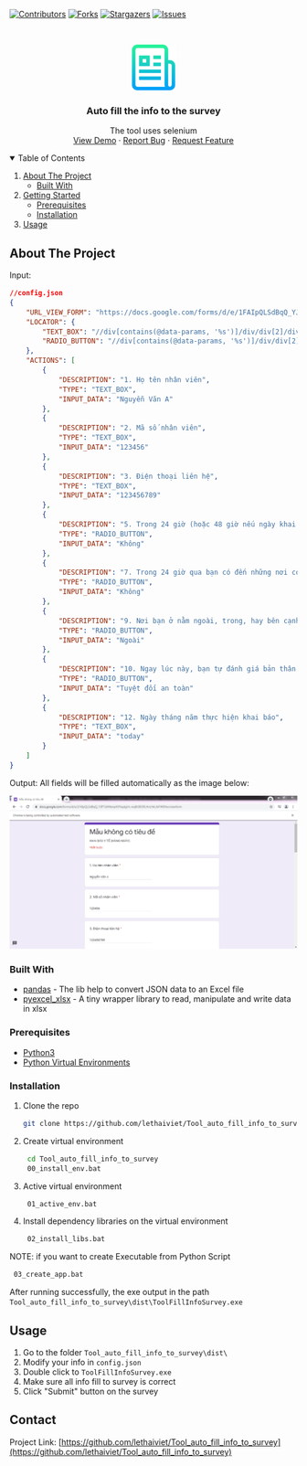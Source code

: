 [![Contributors][contributors-shield]][contributors-url]
[![Forks][forks-shield]][forks-url]
[![Stargazers][stars-shield]][stars-url]
[![Issues][issues-shield]][issues-url]



<!-- PROJECT LOGO -->
<br />
<p align="center">
  <a href="https://github.com/lethaiviet/Tool_auto_fill_info_to_survey">
    <img src="images/logo.png" alt="Logo" width="80" height="80">
  </a>

<h3 align="center">Auto fill the info to the survey</h3>

  <p align="center">
    The tool uses selenium
    <br />
    <a href="https://github.com/lethaiviet/Tool_auto_fill_info_to_survey">View Demo</a>
    ·
    <a href="https://github.com/lethaiviet/Tool_auto_fill_info_to_survey">Report Bug</a>
    ·
    <a href="https://github.com/lethaiviet/Tool_auto_fill_info_to_survey">Request Feature</a>
  </p>



<!-- TABLE OF CONTENTS -->
<details open="open">
  <summary>Table of Contents</summary>
  <ol>
    <li>
      <a href="#about-the-project">About The Project</a>
      <ul>
        <li><a href="#built-with">Built With</a></li>
      </ul>
    </li>
    <li>
      <a href="#getting-started">Getting Started</a>
      <ul>
        <li><a href="#prerequisites">Prerequisites</a></li>
        <li><a href="#installation">Installation</a></li>
      </ul>
    </li>
    <li><a href="#usage">Usage</a></li>
  </ol>
</details>



<!-- ABOUT THE PROJECT -->
## About The Project

Input: 
```json
//config.json
{
    "URL_VIEW_FORM": "https://docs.google.com/forms/d/e/1FAIpQLSdBqQ_YJIP7zM4enptfJFkqdgVn-wqBUBGRLHvLHkLJbFWENw/viewform",
    "LOCATOR": {
        "TEXT_BOX": "//div[contains(@data-params, '%s')]/div/div[2]/div/div/div/div/input",
        "RADIO_BUTTON": "//div[contains(@data-params, '%s')]/div/div[2]/div/div/span/div/div/label/div/div/div[@data-value='%s']"
    },
    "ACTIONS": [
        {
            "DESCRIPTION": "1. Họ tên nhân viên",
            "TYPE": "TEXT_BOX",
            "INPUT_DATA": "Nguyễn Văn A"
        },
        {
            "DESCRIPTION": "2. Mã số nhân viên",
            "TYPE": "TEXT_BOX",
            "INPUT_DATA": "123456"
        },
        {
            "DESCRIPTION": "3. Điện thoại liên hệ",
            "TYPE": "TEXT_BOX",
            "INPUT_DATA": "123456789"
        },
        {
            "DESCRIPTION": "5. Trong 24 giờ (hoặc 48 giờ nếu ngày khai báo là thứ Hai hàng tuần) qua bạn có tiếp xúc F0/1/2/3 hoặc người nào đó có nguy cơ nhiễm Covid-19 không (tại địa phương hoặc từ nơi khác đến/về)?",
            "TYPE": "RADIO_BUTTON",
            "INPUT_DATA": "Không"
        },
        {
            "DESCRIPTION": "7. Trong 24 giờ qua bạn có đến những nơi có nguy cơ cao về Covid-19 không (theo thông báo của CDC)?",
            "TYPE": "RADIO_BUTTON",
            "INPUT_DATA": "Không"
        },
        {
            "DESCRIPTION": "9. Nơi bạn ở nằm ngoài, trong, hay bên cạnh khu vực đang tạm phong tỏa?",
            "TYPE": "RADIO_BUTTON",
            "INPUT_DATA": "Ngoài"
        },
        {
            "DESCRIPTION": "10. Ngay lúc này, bạn tự đánh giá bản thân thuộc diện an toàn đối với nguy cơ bị lây nhiễm Covid nào theo 3 mức sau:",
            "TYPE": "RADIO_BUTTON",
            "INPUT_DATA": "Tuyệt đối an toàn"
        },
        {
            "DESCRIPTION": "12. Ngày tháng năm thực hiện khai báo",
            "TYPE": "TEXT_BOX",
            "INPUT_DATA": "today"
        }
    ]
}
```

Output:
All fields will be filled automatically as the image below:

[![File excel][file-excel]](https://github.com/lethaiviet/ToolConverterExcelToJson/blob/main/images/image01.PNG)

### Built With

* [pandas](https://www.marsja.se/how-to-convert-json-to-excel-python-pandas/) - The lib help to convert JSON data to an Excel file
* [pyexcel_xlsx](https://pypi.org/project/pyexcel-xlsx/) - A tiny wrapper library to read, manipulate and write data in xlsx

### Prerequisites

* [Python3](https://www.python.org/downloads/)
* [Python Virtual Environments](https://uoa-eresearch.github.io/eresearch-cookbook/recipe/2014/11/26/python-virtual-env/)
  

### Installation

1. Clone the repo
   ```sh
   git clone https://github.com/lethaiviet/Tool_auto_fill_info_to_survey.git
   ```
2. Create virtual environment
   ```sh
    cd Tool_auto_fill_info_to_survey
    00_install_env.bat
   ```
3. Active virtual environment
   ```sh
    01_active_env.bat
   ```
4. Install dependency libraries on the virtual environment
   ```sh
    02_install_libs.bat
   ```

NOTE: if you want to create Executable from Python Script
   ```sh
    03_create_app.bat
   ```
  After running successfully, the exe output in the path `Tool_auto_fill_info_to_survey\dist\ToolFillInfoSurvey.exe`
<!-- USAGE EXAMPLES -->
## Usage
1. Go to the folder `Tool_auto_fill_info_to_survey\dist\`
2. Modify your info in `config.json`
3. Double click to `ToolFillInfoSurvey.exe`
4. Make sure all info fill to survey is correct
5. Click "Submit" button on the survey

<!-- CONTACT -->
## Contact
Project Link: [https://github.com/lethaiviet/Tool_auto_fill_info_to_survey](https://github.com/lethaiviet/Tool_auto_fill_info_to_survey)



<!-- MARKDOWN LINKS & IMAGES -->
<!-- https://www.markdownguide.org/basic-syntax/#reference-style-links -->
[contributors-shield]: https://img.shields.io/github/contributors/lethaiviet/Tool_auto_fill_info_to_survey.svg?style=for-the-badge
[contributors-url]: https://github.com/lethaiviet/Tool_auto_fill_info_to_survey/graphs/contributors
[forks-shield]: https://img.shields.io/github/forks/lethaiviet/Tool_auto_fill_info_to_survey.svg?style=for-the-badge
[forks-url]: https://github.com/lethaiviet/Tool_auto_fill_info_to_survey/graphs/network/members
[stars-shield]: https://img.shields.io/github/stars/lethaiviet/Tool_auto_fill_info_to_survey.svg?style=for-the-badge
[stars-url]: https://github.com/lethaiviet/Tool_auto_fill_info_to_survey/graphs/stargazers
[issues-shield]: https://img.shields.io/github/issues/lethaiviet/Tool_auto_fill_info_to_survey.svg?style=for-the-badge
[issues-url]: https://github.com/lethaiviet/Tool_auto_fill_info_to_survey/graphs/issues
[license-shield]: https://img.shields.io/github/license/othneildrew/Best-README-Template.svg?style=for-the-badge
[license-url]:https://github.com/lethaiviet/Tool_auto_fill_info_to_survey/graphs/blob/master/LICENSE.txt
[linkedin-shield]: https://img.shields.io/badge/-LinkedIn-black.svg?style=for-the-badge&logo=linkedin&colorB=555
[file-excel]: images/image01.PNG
